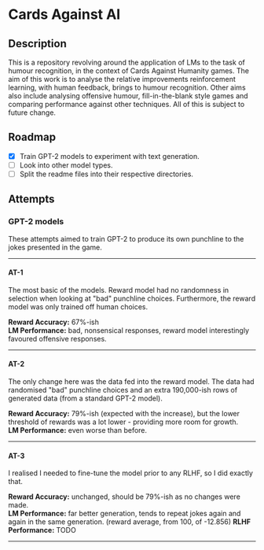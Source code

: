 # Cards Against AI

## Description
This is a repository revolving around the application of LMs to the task of humour recognition, in the context of Cards Against Humanity games. The aim of this work is to analyse the relative improvements reinforcement learning, with human feedback, brings to humour recognition. Other aims also include analysing offensive humour, fill-in-the-blank style games and comparing performance against other techniques. All of this is subject to future change.

## Roadmap
- [X] Train GPT-2 models to experiment with text generation.
- [ ] Look into other model types.
- [ ] Split the readme files into their respective directories.

## Attempts
### GPT-2 models
These attempts aimed to train GPT-2 to produce its own punchline to the jokes presented in the game.

---

#### AT-1
The most basic of the models. Reward model had no randomness in selection when looking at "bad" punchline choices. Furthermore, the reward model was only trained off human choices.

<b>Reward Accuracy:</b> 67%-ish <br>
<b>LM Performance:</b> bad, nonsensical responses, reward model interestingly favoured offensive responses.

---

#### AT-2
The only change here was the data fed into the reward model. The data had randomised "bad" punchline choices and an extra 190,000-ish rows of generated data (from a standard GPT-2 model).

<b>Reward Accuracy:</b> 79%-ish (expected with the increase), but the lower threshold of rewards was a lot lower - providing more room for growth. <br>
<b>LM Performance:</b> even worse than before.

---

#### AT-3
I realised I needed to fine-tune the model prior to any RLHF, so I did exactly that.

<b>Reward Accuracy:</b> unchanged, should be 79%-ish as no changes were made. <br>
<b>LM Performance:</b> far better generation, tends to repeat jokes again and again in the same generation. (reward average, from 100, of -12.856)
<b> RLHF Performance:</b> TODO

---

####
